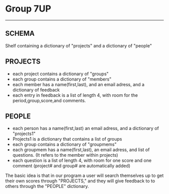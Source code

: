 Group 7UP
=========

* * *

## SCHEMA ##

Shelf containing a dictionary of "projects" and a dictionary of "people"

## PROJECTS ##
* each project contains a dictionary of "groups"
* each group contains a dictionary of "members" 
* each member has a name(first,last), and an email adress, and a dictionary of feedback
* each entry in feedback is a list of length 4, with room for the period,group,score,and comments.

## PEOPLE ##
* each person has a name(first,last) an email adress, and a dictionary of "projects1"
* Projects1 is a dictionary that contains a list of groups
* each group contains a dictionary of "groupmems"
* each groupmem has a name(first,last), an email adress, and list of questions. (It refers to the member within projects)
* each question is a list of length 4, with room for one score and one comment (project# and group# are automatically added)

The basic idea is that in our program a user will search themselves up to get their own scores through "PROJECTS," and they will give feedback to to others through the "PEOPLE" dictionary.

